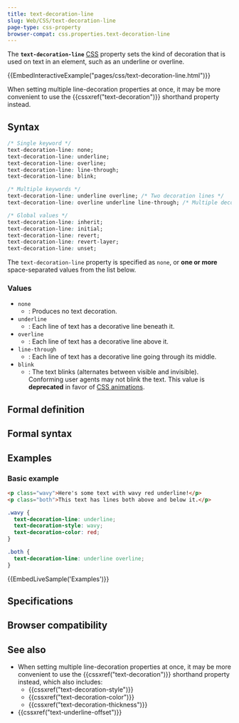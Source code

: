 ```yaml
---
title: text-decoration-line
slug: Web/CSS/text-decoration-line
page-type: css-property
browser-compat: css.properties.text-decoration-line
---
```




The **`text-decoration-line`** [CSS](/Web/CSS) property sets the kind of decoration that is used on text in an element, such as an underline or overline.

{{EmbedInteractiveExample("pages/css/text-decoration-line.html")}}

When setting multiple line-decoration properties at once, it may be more convenient to use the {{cssxref("text-decoration")}} shorthand property instead.

## Syntax

```css
/* Single keyword */
text-decoration-line: none;
text-decoration-line: underline;
text-decoration-line: overline;
text-decoration-line: line-through;
text-decoration-line: blink;

/* Multiple keywords */
text-decoration-line: underline overline; /* Two decoration lines */
text-decoration-line: overline underline line-through; /* Multiple decoration lines */

/* Global values */
text-decoration-line: inherit;
text-decoration-line: initial;
text-decoration-line: revert;
text-decoration-line: revert-layer;
text-decoration-line: unset;
```

The `text-decoration-line` property is specified as `none`, or **one or more** space-separated values from the list below.

### Values

- `none`
  - : Produces no text decoration.
- `underline`
  - : Each line of text has a decorative line beneath it.
- `overline`
  - : Each line of text has a decorative line above it.
- `line-through`
  - : Each line of text has a decorative line going through its middle.
- `blink`
  - : The text blinks (alternates between visible and invisible). Conforming user agents may not blink the text. This value is **deprecated** in favor of [CSS animations](/Web/CSS/animation).

## Formal definition



## Formal syntax



## Examples

### Basic example

```html
<p class="wavy">Here's some text with wavy red underline!</p>
<p class="both">This text has lines both above and below it.</p>
```

```css
.wavy {
  text-decoration-line: underline;
  text-decoration-style: wavy;
  text-decoration-color: red;
}

.both {
  text-decoration-line: underline overline;
}
```

{{EmbedLiveSample('Examples')}}

## Specifications



## Browser compatibility



## See also

- When setting multiple line-decoration properties at once, it may be more convenient to use the {{cssxref("text-decoration")}} shorthand property instead, which also includes:
  - {{cssxref("text-decoration-style")}}
  - {{cssxref("text-decoration-color")}}
  - {{cssxref("text-decoration-thickness")}}
- {{cssxref("text-underline-offset")}}
